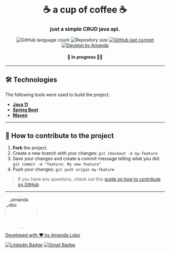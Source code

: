 

<h1 align="center">
    ☕ a cup of coffee ☕
</h1>

<h3 align="center">
    just a simple CRUD java api.
</h3>

<p align="center">
  <img alt="GitHub language count" src="https://img.shields.io/github/languages/count/lobogomes/a-cup-of-coffee?color=%2304D361">

  <img alt="Repository size" src="https://img.shields.io/github/repo-size/lobogomes/a-cup-of-coffee">

  <a href="https://github.com/lobogomes/mm-money/commits/master">
    <img alt="GitHub last commit" src="https://img.shields.io/github/last-commit/lobogomes/a-cup-of-coffee">
  </a>


  <a href="https://github.com/lobogomes">
    <img alt="Develop by Amanda" src="https://img.shields.io/badge/develop%20by-Amanda Lobo-%237519C1">
  </a>

</p>

<h4 align="center">
	 🚧 In progress 🚀🚧
</h4>

---

[//]: # (## 💻 Functions)

[//]: # ()
[//]: # (- [x] Login and Authentication)

[//]: # (- [x] View and manage logistics services)

[//]: # (- [x] Manage client information and history)

[//]: # (- [x] Reviews: Feedback system for clients to rate services)

[//]: # (- [x] Translation supporting multiple languages)

[//]: # (- [x] CI/CD configuration with Docker and Jenkins)

[//]: # (---)
[//]: # ()
[//]: # (## 🚀 Execute)

[//]: # ()
[//]: # (### Prerequisites)

[//]: # ()
[//]: # (Before starting, you will need to have the following tools installed on your machine:)

[//]: # ([Git]&#40;https://git-scm.com&#41;, [Yarn]&#40;https://yarnpkg.com&#41; and [Node.js 16+]&#40;https://nodejs.org/en/&#41;.)

[//]: # (In addition it is good to have an editor to work with code like [VSCode]&#40;https://code.visualstudio.com/&#41;)

[//]: # ()
[//]: # (```bash)

[//]: # ()
[//]: # (# Clone this repository)

[//]: # ($ git clone git@github.com:lobogomes/a-cup-of-coffee.git)

[//]: # ()
[//]: # (# Access the project folder in terminal/cmd)

[//]: # ($ cd a-cup-of-coffee)

[//]: # ()
[//]: # (# Install dependencies)

[//]: # ($ yarn install)

[//]: # ()
[//]: # (# Run the application)

[//]: # ($ yarn start)

[//]: # ()
[//]: # (# Go to http://localhost:4200)

[//]: # ()
[//]: # (```)

[//]: # (---)

## 🛠 Technologies

The following tools were used to build the project:

-   **[Java 11](https://www.oracle.com/br/java/technologies/javase/jdk11-archive-downloads.html)**
-   **[Spring Boot](https://spring.io/projects/spring-boot)**
-   **[Maven](https://maven.apache.org/)**

---

[//]: # ()
[//]: # (## 🔍 Resources)

[//]: # (* [Deploying Angular 4 Apps with Environment-Specific Info]&#40;https://www.intertech.com/Blog/deploying-angular-4-apps-with-environment-specific-info/&#41;)

[//]: # (* [GH: Microservices Demo App]&#40;https://github.com/benc-uk/microservices-demoapp&#41;)

[//]: # (* [SO: configure Angular 2 Webpack App in Docker container environment specific]&#40;https://stackoverflow.com/a/40431356/3096092&#41;)

[//]: # (* [M: Angular in Docker with Nginx, supporting configurations / environments]&#40;https://medium.com/@tiangolo/angular-in-docker-with-nginx-supporting-environments-built-with-multi-stage-docker-builds-bb9f1724e984&#41;)

[//]: # (* [M: Your Angular apps as Docker containers]&#40;https://medium.com/@DenysVuika/your-angular-apps-as-docker-containers-471f570a7f2&#41;)

[//]: # (* [M: Create efficient Angular Docker images with Multi Stage Builds]&#40;https://medium.com/@avatsaev/create-efficient-angular-docker-images-with-multi-stage-builds-907e2be3008d&#41;)
[//]: # ()
[//]: # (---)

## 💪 How to contribute to the project

1. **Fork** the project.
2. Create a new branch with your changes: `git checkout -b my-feature`
3. Save your changes and create a commit message telling what you did: `git commit -m "feature: My new feature"`
4. Push your changes: `git push origin my-feature`
> If you have any questions, check out this [guide on how to contribute on GitHub](./CONTRIBUTING.md)

---

<a href="https://github.com/lobogomes">
 <img style="border-radius: 50%;" src="https://avatars.githubusercontent.com/u/111708856?v=4" width="100px;" alt="Amanda Lobo"/>

Developed with ❤️ by Amanda Lobo

[![Linkedin Badge](https://img.shields.io/badge/-Amanda-blue?style=flat-square&logo=Linkedin&logoColor=white&link=https://www.linkedin.com/in/amandalobogomes/)](https://www.linkedin.com/in/amandalobogomes/)
[![Gmail Badge](https://img.shields.io/badge/-8lobogomes@gmail.com-c14438?style=flat-square&logo=Gmail&logoColor=white&link=mailto:8lobogomes@gmail.com)](mailto:8lobogomes@gmail.com)
